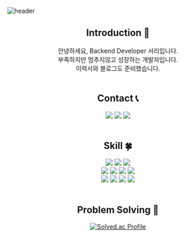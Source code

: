 ![header](https://capsule-render.vercel.app/api?type=slice&color=auto&height=200&section=header&text=Hello%20World!&desc=Seoli%20GitHub&fontSize=60&rotate=14&fontAlignY=25&fontAlign=75&descAlignY=43&descAlign=80&&animation=twinkling)

<div align=center>
  
## Introduction :raised_hands:
안녕하세요, Backend Developer 서리입니다.<br/>
부족하지만 멈추지않고 성장하는 개발자입니다.<br/>
<a href="https://seoli.notion.site/seoli/26-0613adcc687548b0ba0a4838ffbf8495" style="text-decoration:none">이력서</a>와 <a href="https://seoli.notion.site/seoli/s-Blog-7895843beb10492baeed5b3853300f14" style="text-decoration:none">블로그</a>도 준비했습니다.
<br/><br/>
  
  ## Contact 📞
  <a href="https://seoli.notion.site/seoli/s-Blog-7895843beb10492baeed5b3853300f14" style="text-decoration:none">
   <img src="https://img.shields.io/badge/Blog-FF5722?style=flat&logo=blogger&logoColor=white"/>
  </a>
  <a href="https://github.com/seoli0179" style="text-decoration:none">
 <img src="https://img.shields.io/badge/GitHub-181717?style=flat&logo=github&logoColor=white"/>
    </a>
    <a target="_blank" href="mailto:seoli0179@kakao.com" style="text-decoration:none">
 <img src="https://img.shields.io/badge/Email-EA4335?style=flat&logo=gmail&logoColor=white"/>
    </a>
 <br/>
 <br/>
 
  ## Skill :four_leaf_clover:

  <img src="https://img.shields.io/badge/Html5-E34F26?style=flat&logo=html5&logoColor=white"/>
  <img src="https://img.shields.io/badge/CSS3-1572B6?style=flat&logo=css3&logoColor=white"/>
  <img src="https://img.shields.io/badge/Javascript-F7DF1E?style=flat&logo=javascript&logoColor=white"/>
   <br/>
  <img src="https://img.shields.io/badge/Java-007396?style=flat&logo=Java&logoColor=white"/>
  <img src="https://img.shields.io/badge/Spring-6DB33F?style=flat&logo=spring&logoColor=white"/>
  <img src="https://img.shields.io/badge/MySQL-4479A1?style=flat&logo=MySQL&logoColor=white"/>
  <img src="https://img.shields.io/badge/Spring%20Boot-6DB33F?style=flat&logo=springboot&logoColor=white"/>
  <br/>
  <img src="https://img.shields.io/badge/GitHub-181717?style=flat&logo=github&logoColor=white"/>
  <img src="https://img.shields.io/badge/Eclipse%20IDE-2C2255?style=flat&logo=eclipseide&logoColor=white"/>
  <img src="https://img.shields.io/badge/Intellij%20IDEA-000000?style=flat&logo=intellijidea&logoColor=white"/>
  <img src="https://img.shields.io/badge/Notion-000000?style=flat&logo=notion&logoColor=white"/>
<br/><br/>
 
 ## Problem Solving :muscle: 
 </a>
 
[![Solved.ac Profile](http://mazassumnida.wtf/api/v2/generate_badge?boj=seoli0179)](https://solved.ac/seoli0179/)

<br/><br/><br/>
 
</div>
